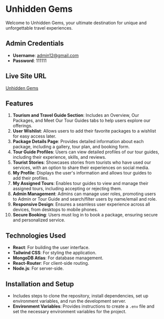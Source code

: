 # Unhidden Gems

Welcome to Unhidden Gems, your ultimate destination for unique and unforgettable travel experiences.

## Admin Credentials
- **Username**: admin12@gmail.com
- **Password**: 111111

## Live Site URL
[Unhidden Gems](https://touristguide-2ce57.web.app/)

## Features

1. **Tourism and Travel Guide Section**: Includes an Overview, Our Packages, and Meet Our Tour Guides tabs to help users explore our offerings.
2. **User Wishlist**: Allows users to add their favorite packages to a wishlist for easy access later.
3. **Package Details Page**: Provides detailed information about each package, including a gallery, tour plan, and booking form.
4. **Tour Guide Profiles**: Users can view detailed profiles of our tour guides, including their experience, skills, and reviews.
5. **Tourist Stories**: Showcases stories from tourists who have used our services, with an option to share their experiences on social media.
6. **My Profile**: Displays the user's information and allows tour guides to add their profiles.
7. **My Assigned Tours**: Enables tour guides to view and manage their assigned tours, including accepting or rejecting them.
8. **Admin Management**: Admins can manage user roles, promoting users to Admin or Tour Guide and search/filter users by name/email and role.
9. **Responsive Design**: Ensures a seamless user experience across all devices, from desktops to mobile phones.
10. **Secure Booking**: Users must log in to book a package, ensuring secure and personalized service.

## Technologies Used

- **React**: For building the user interface.
- **Tailwind CSS**: For styling the application.
- **MongoDB Atlas**: For database management.
- **React-Router**: For client-side routing.
- **Node.js**: For server-side.

## Installation and Setup
- Includes steps to clone the repository, install dependencies, set up environment variables, and run the development server.
- **Environment Variables**: Provides instructions to create a `.env` file and set the necessary environment variables for the project.
